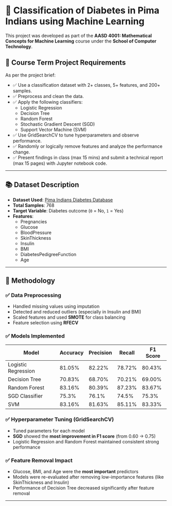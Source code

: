 # 🧠 Classification of Diabetes in Pima Indians using Machine Learning

This project was developed as part of the **AASD 4001: Mathematical Concepts for Machine Learning** course under the **School of Computer Technology**.

## 📌 Course Term Project Requirements
As per the project brief:
- ✅ Use a classification dataset with 2+ classes, 5+ features, and 200+ samples.
- ✅ Preprocess and clean the data.
- ✅ Apply the following classifiers:
  - Logistic Regression
  - Decision Tree
  - Random Forest
  - Stochastic Gradient Descent (SGD)
  - Support Vector Machine (SVM)
- ✅ Use GridSearchCV to tune hyperparameters and observe performance.
- ✅ Randomly or logically remove features and analyze the performance change.
- ✅ Present findings in class (max 15 mins) and submit a technical report (max 15 pages) with Jupyter notebook code.

---

## 📚 Dataset Description

- **Dataset Used**: [Pima Indians Diabetes Database](https://www.kaggle.com/datasets/uciml/pima-indians-diabetes-database)
- **Total Samples**: 768
- **Target Variable**: Diabetes outcome (`0` = No, `1` = Yes)
- **Features**:
  - Pregnancies
  - Glucose
  - BloodPressure
  - SkinThickness
  - Insulin
  - BMI
  - DiabetesPedigreeFunction
  - Age
---

## 🧪 Methodology

### ✅ Data Preprocessing
- Handled missing values using imputation
- Detected and reduced outliers (especially in Insulin and BMI)
- Scaled features and used **SMOTE** for class balancing
- Feature selection using **RFECV**

### ✅ Models Implemented
| Model               | Accuracy | Precision | Recall | F1 Score |
|--------------------|----------|-----------|--------|----------|
| Logistic Regression| 81.05%   | 82.22%    | 78.72% | 80.43%   |
| Decision Tree      | 70.83%   | 68.70%    | 70.21% | 69.00%   |
| Random Forest      | 83.16%   | 80.39%    | 87.23% | 83.67%   |
| SGD Classifier     | 75.3%    | 76.1%     | 74.5%  | 75.3%    |
| SVM                | 83.16%   | 81.63%    | 85.11% | 83.33%   |

### ✅ Hyperparameter Tuning (GridSearchCV)
- Tuned parameters for each model
- **SGD** showed the **most improvement in F1 score** (from 0.60 → 0.75)
- Logistic Regression and Random Forest maintained consistent strong performance

### ✅ Feature Removal Impact
- Glucose, BMI, and Age were the **most important** predictors
- Models were re-evaluated after removing low-importance features (like SkinThickness and Insulin)
- Performance of Decision Tree decreased significantly after feature removal

---
